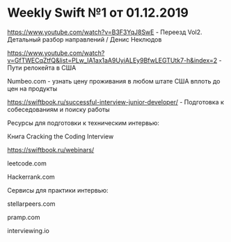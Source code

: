# Weekly Swift №1 от 01.12.2019

https://www.youtube.com/watch?v=B3F3YqJ8SwE - Переезд Vol2. Детальный разбор направлений / Денис Неклюдов

https://www.youtube.com/watch?v=GfTWECqZtfQ&list=PLw_IA1ax1aA9UyiALEy9BfwLEGTUtk7-h&index=2 - Пути релокейта в США

Numbeo.com - узнать цену проживания в любом штате США вплоть до цен на продукты

https://swiftbook.ru/successful-interview-junior-developer/ - Подготовка к собеседованиям и поиску работы

Ресурсы для подготовки к техническим интервью: 

Книга Cracking the Coding Interview

https://swiftbook.ru/webinars/

leetcode.com

Hackerrank.com 

Cервисы для практики интервью:

stellarpeers.com

pramp.com

interviewing.io
